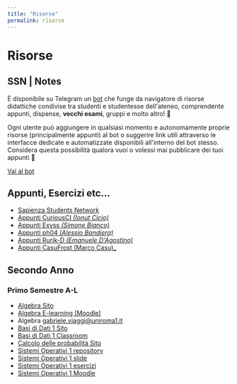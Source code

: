 ```yaml
---
title: "Risorse"
permalink: risorse
---
```


# Risorse

## SSN | Notes

È disponibile su Telegram un [bot](https://t.me/SSN_Notes_Bot) che funge da navigatore di risorse didattiche condivise tra studenti e studentesse dell'ateneo, comprendente appunti, dispense, **vecchi esami**, gruppi e molto altro! 🚀

Ogni utente può aggiungere in qualsiasi momento e autonomamente proprie risorse (principalmente appunti) al bot o suggerire link utili attraverso le interfacce dedicate e automatizzate disponibili all'interno del bot stesso. Considera questa possibilità qualora vuoi o volessi mai pubblicare dei tuoi appunti 🙂

[Vai al bot](https://t.me/SSN_Notes_Bot)

## Appunti, Esercizi etc...

- [Sapienza Students Network](https://github.com/orgs/sapienzastudentsnetwork/repositories)
- [Appunti CuriousCI _(Ionut Cicio)_](https://curiousci.github.io/university/)
- [Appunti Exyss _(Simone Bianco)_](https://github.com/Exyss/university-notes)
- [Appunti ph04 _(Alessio Bandiera)_](https://github.com/orgs/ph-notes/repositories)
- [Appunti Rurik-D _(Emanuele D'Agostino)_](https://github.com/Rurik-D/University-notes)
- [Appunti CasuFrost (Marco Casu)_](https://github.com/CasuFrost/UNIVERSITA-)

<!-- ## Primo Anno -->
<!---->
<!-- ### Primo Semestre -->
<!---->
<!-- - [Calcolo Differenziale](https://www1.mat.uniroma1.it/people/birindelli/esercizi/indice.html) -->
<!-- - [PSD Drive](https://drive.google.com/drive/folders/1yrcePCVNrA-kGAHzX5JdqRXziNENfjt4UW_YhLIxZPPUFavHArMU1fnTGKoX1CRnKPKh-xg2) -->
<!-- - [PSD Slide](https://drive.google.com/drive/folders/1skxQUtCXdGWQkQqhmPTbG5siH_ZIsKwq) -->
<!-- - [PSD Tutoraggio](https://drive.google.com/drive/folders/11BTEZDZ7Tw_bCKUALQ3jtYW88xFO_ncD) -->
<!-- - [PSD Compilatore Verilog](https://digitaljs.tilk.eu/) -->
<!-- - [PSD Esercizi Svolti](https://github.com/sapienzastudentsnetwork/psd2223) -->
<!-- - [Python Q2A](https://q2a.di.uniroma1.it/) -->
<!-- - [Python Eserciziario](https://q2a.di.uniroma1.it/assets/eserciziario-python/it/script/) -->
<!-- - [Python Homework](https://q2a.di.uniroma1.it/HW22) -->
<!-- - [Metodi Sito](https://sites.google.com/uniroma1.it/mmi2223/home) -->
<!-- - [Metodi Dispense](https://sites.google.com/uniroma1.it/mmi2223/dispense) -->
<!-- - [Metodi Esercizi Svolti](https://github.com/sapienzastudentsnetwork/mmi2122) -->

<!-- ### Secondo Semestre -->
<!---->
<!-- - [Calcolo Integrale Moodle](https://elearning.uniroma1.it/enrol/index.php?id=15354) -->
<!-- - [Calcolo Integrale Esercizi Svolti](https://github.com/sapienzastudentsnetwork/calcint2223) -->
<!-- - [Architettura Google Group](https://groups.google.com/u/1/a/uniroma1.it/g/architettura-degli-elaboratori-2022-23-a-l) -->
<!-- - [Architettura Classroom](https://classroom.google.com/u/1/c/NTYyODM4NDA2NDcy) -->
<!-- - [Architettura Drive](https://drive.google.com/drive/folders/1JU1D1xdahVb5hvRDG8aHQFZ73a6arFNo) -->
<!-- [Architettura Slide]() -->
<!--  [Architettura Esami]() -->
<!--  [Architettura Cheat Sheet]() -->
<!-- - [Architettura Esercizi Svolti](https://github.com/sapienzastudentsnetwork/archelab2223) -->
<!-- - [Java Classroom](https://classroom.google.com/c/NTkzNzA4NTg3MDU5) -->
<!-- - [Algoritmi Forum](https://twiki.di.uniroma1.it/twiki/view/Intro_algo/AD/WebHome) -->
<!-- - [Algoritmi Dispense](https://twiki.di.uniroma1.it/twiki/view/Intro_algo/AD/Dispense) -->
<!-- - [Algoritmi Vecchi Esami](https://twiki.di.uniroma1.it/twiki/view/Intro_algo/AD/VecchiScritti) -->

## Secondo Anno

### Primo Semestre A-L

- [Algebra Sito](https://www1.mat.uniroma1.it/people/piazza/alg-info-23-24)
- [Algebra E-learning (Moodle)](https://elearning.uniroma1.it/course/view.php?id=17234)
- Algebra [gabriele.viaggi@uniroma1.it](mailto:gabriele.viaggi@uniroma1.it)
- [Basi di Dati 1 Sito](https://giuseppeperelli.github.io/teaching/2023-24_basi_di_dati/)
- [Basi di Dati 1 Classroom](https://classroom.google.com/c/NjMzNTU2MTY4NjQz?cjc=7s3zywu)
- [Calcolo delle probabilità Sito](https://www1.mat.uniroma1.it/people/bertini/ama/didattica/informatica/)
- [Sistemi Operativi 1 repository](https://github.com/gtolomei/operating-systems)
- [Sistemi Operativi 1 slide](https://github.com/gtolomei/operating-systems/tree/master/lectures/slides)
- [Sistemi Operativi 1 esercizi](https://github.com/gtolomei/operating-systems/tree/master/exercises)
- [Sistemi Operativi 1 Moodle](https://elearning.uniroma1.it/course/view.php?id=16966)
